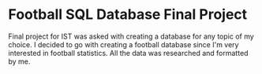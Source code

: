 # Football SQL Database Final Project
Final project for IST was asked with creating a database for any topic of my choice. I decided to go with creating a football database since I'm very interested in football statistics. All the data was researched and formatted by me.
